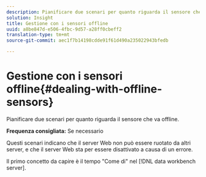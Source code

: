 ```yaml
---
description: Pianificare due scenari per quanto riguarda il sensore che va offline.
solution: Insight
title: Gestione con i sensori offline
uuid: a8be847d-e506-4fbc-9d57-a28ff0cbeff2
translation-type: tm+mt
source-git-commit: aec1f7b14198cdde91f61d490a235022943bfedb

---
```



# Gestione con i sensori offline{#dealing-with-offline-sensors}

Pianificare due scenari per quanto riguarda il sensore che va offline.

**Frequenza consigliata:** Se necessario

Questi scenari indicano che il server Web non può essere ruotato da altri server, e che il server Web sta per essere disattivato a causa di un errore.

Il primo concetto da capire è il tempo &quot;Come di&quot; nel [!DNL data workbench server].
